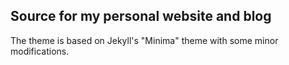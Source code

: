 ## Source for my personal website and blog

The theme is based on Jekyll's "Minima" theme with some minor modifications.
